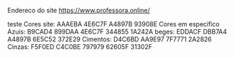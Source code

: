 
Endereco do site <https://www.professora.online/>

teste
Cores site:
AAAEBA
4E6C7F
A4897B
93908E
Cores em específico
Azuis:
B9CAD4
899DAA
4E6C7F
344855
1A242A
beges:
EDDACF
DBB7A4
A4897B
6E5C52
372E29
Cimentos:
D4C6BD
AA9E97
7F7771
2A2826
Cinzas:
F5F0ED
C4C0BE
797979
62605F
31302F
